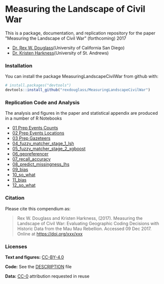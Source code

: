 
<!-- README.md is generated from README.Rmd. Please edit that file -->
Measuring the Landscape of Civil War
====================================

This is a package, documentation, and replication repository for the paper "Measuring the Landscape of Civil War" (forthcoming) 2017

-   [Dr. Rex W. Douglass](www.rexdouglass.com)(University of California San Diego)
-   [Dr. Kristen Harkness](https://kristenharkness.com/)(University of St. Andrews)

### Installation

You can install the package MeasuringLandscapeCivilWar from github with:

``` r
# install.packages("devtools")
devtools::install_github("rexdouglass/MeasuringLandscapeCivilWar")
```

### Replication Code and Analysis

The analysis and figures in the paper and statistical appendix are produced in a number of R Notebooks

-   [01 Prep Events Counts](https://rexdouglass.github.io/MeasuringLandscape/01_prep_events_counts.nb.html)
-   [02 Prep Events Locations](https://rexdouglass.github.io/MeasuringLandscape/02_prep_events_locations.nb.html)
-   [03 Prep Gazeteers](https://rexdouglass.github.io/MeasuringLandscape/03_prep_gazeteers.nb.html)
-   [04\_fuzzy\_matcher\_stage\_1\_lsh](https://rexdouglass.github.io/MeasuringLandscape/04_fuzzy_matcher_stage_1_lsh.nb.html)
-   [05\_fuzzy\_matcher\_stage\_2\_xgboost](https://rexdouglass.github.io/MeasuringLandscape/05_fuzzy_matcher_stage_2_xgboost.nb.html)
-   [06\_georeferencer](https://rexdouglass.github.io/MeasuringLandscape/06_georeferencer.nb.html)
-   [07\_recall\_accuracy](https://rexdouglass.github.io/MeasuringLandscape/07_ensemble_and_hand_rules.nb.html)
-   [08\_predict\_missingness\_lhs](https://rexdouglass.github.io/MeasuringLandscape/08_recall_accuracy.nb.html)
-   [09\_bias](https://rexdouglass.github.io/MeasuringLandscape/09_predict_missingness_lhs.nb.html)
-   [10\_so\_what](https://rexdouglass.github.io/MeasuringLandscape/10_predicted_effects.nb.html)
-   [11\_bias](https://rexdouglass.github.io/MeasuringLandscape/11_bias.nb.html)
-   [12\_so\_what](https://rexdouglass.github.io/MeasuringLandscape/12_so_what.nb.html)

### Citation

Please cite this compendium as:

> Rex W. Douglass and Kristen Harkness, (2017). Measuring the Landscape of Civil War: Evaluating Geographic Coding Decisions with Historic Data from the Mau Mau Rebellion. Accessed 09 Dec 2017. Online at <https://doi.org/xxx/xxx>

### Licenses

**Text and figures:** [CC-BY-4.0](http://creativecommons.org/licenses/by/4.0/)

**Code:** See the [DESCRIPTION](DESCRIPTION) file

**Data:** [CC-0](http://creativecommons.org/publicdomain/zero/1.0/) attribution requested in reuse
